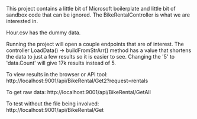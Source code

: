 This project contains a little bit of Microsoft boilerplate and little bit of sandbox code that can be ignored.  The BikeRentalController is what we are interested in.  

Hour.csv has the dummy data.

Running the project will open a couple endpoints that are of interest.  The controller LoadData() -> buildFromStrArr() method has a value that shortens the data to just a few results so it is easier to see.  Changing the '5' to 'data.Count' will give 17k results instead of 5.

To view results in the browser or API tool:
http://localhost:9001/api/BikeRental/Get2?request=rentals

To get raw data:
http://localhost:9001/api/BikeRental/GetAll

To test without the file being involved:
http://localhost:9001/api/BikeRental/Get

